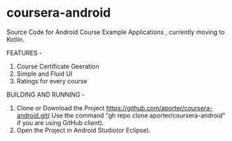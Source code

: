 coursera-android
================

Source Code for Android Course Example Applications , currently moving to Kotlin.

FEATURES -
  1. Course Certificate Geeration
  2. Simple and Fluid UI
  3. Ratings for every course

BUILDING AND RUNNING - 
  1. Clone or Download the Project https://github.com/aporter/coursera-android.git( Use the command "gh repo clone aporter/coursera-android" if you are using GitHub client).
  2. Open the Project in Android Studio(or Eclipse).
